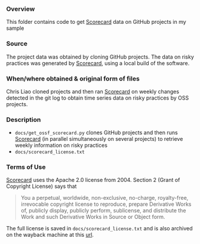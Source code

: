 ### Overview
This folder contains code to get [Scorecard](https://scorecard.dev) data on GitHub projects in my sample

### Source
The project data was obtained by cloning GitHub projects. The data on risky practices was generated by [Scorecard](https://scorecard.dev), using a local build of the software. 

### When/where obtained & original form of files
Chris Liao cloned projects and then ran [Scorecard](https://scorecard.dev) on weekly changes detected in the git log to obtain time series data on risky practices by OSS projects. 

### Description
- `docs/get_ossf_scorecard.py` clones GitHub projects and then runs [Scorecard](https://scorecard.dev) (in parallel simultaneously on several projects) to retrieve weekly information on risky practices
- `docs/scorecard_license.txt`

### Terms of Use
[Scorecard](https://scorecard.dev) uses the Apache 2.0 license from 2004. Section 2 (Grant of Copyright License) says that
> You a perpetual,
      worldwide, non-exclusive, no-charge, royalty-free, irrevocable
      copyright license to reproduce, prepare Derivative Works of,
      publicly display, publicly perform, sublicense, and distribute the
      Work and such Derivative Works in Source or Object form.

The full license is saved in `docs/scorecard_license.txt` and is also archived on the wayback machine at this [url](https://github.com/ossf/scorecard/blob/fee8bcf77eff639b1be4272f11b1bc66de8594a3/LICENSE).